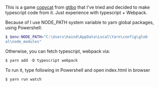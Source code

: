 This is a game [copycat](https://codepen.io/Gthibaud/pen/ryQRYP) from [gtibo](https://codepen.io/Gthibaud) that I've tried and decided to make typescript code from it. Just experience with typescript + Webpack.

Because of I use NODE_PATH system variable to yarn global packages, using Powershell:
```powershell
$ $env:NODE_PATH="C:\Users\haind\AppData\Local\Yarn\config\glob
al\node_modules"
```

Otherwise, you can fetch typescript, webpack via:
```powershell
$ yarn add -D typescript webpack
```

To run it, type following in Powershell and open index.html in browser
```powershell
$ yarn run watch
```

